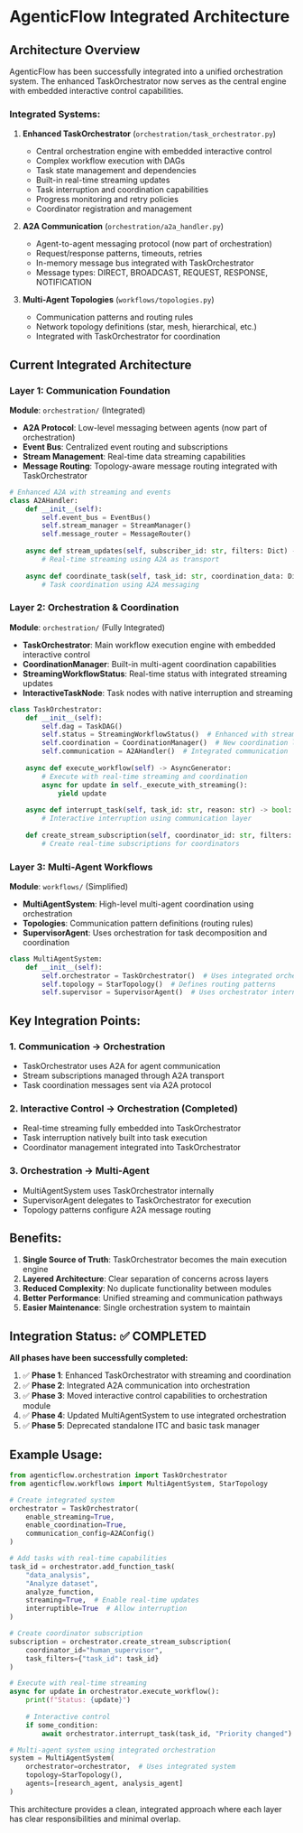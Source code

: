 # AgenticFlow Integrated Architecture

## Architecture Overview

AgenticFlow has been successfully integrated into a unified orchestration system. The enhanced TaskOrchestrator now serves as the central engine with embedded interactive control capabilities.

### Integrated Systems:

1. **Enhanced TaskOrchestrator** (`orchestration/task_orchestrator.py`)
   - Central orchestration engine with embedded interactive control
   - Complex workflow execution with DAGs
   - Task state management and dependencies
   - Built-in real-time streaming updates
   - Task interruption and coordination capabilities
   - Progress monitoring and retry policies
   - Coordinator registration and management

2. **A2A Communication** (`orchestration/a2a_handler.py`)
   - Agent-to-agent messaging protocol (now part of orchestration)
   - Request/response patterns, timeouts, retries
   - In-memory message bus integrated with TaskOrchestrator
   - Message types: DIRECT, BROADCAST, REQUEST, RESPONSE, NOTIFICATION

3. **Multi-Agent Topologies** (`workflows/topologies.py`)
   - Communication patterns and routing rules
   - Network topology definitions (star, mesh, hierarchical, etc.)
   - Integrated with TaskOrchestrator for coordination

## Current Integrated Architecture

### Layer 1: Communication Foundation
**Module**: `orchestration/` (Integrated)
- **A2A Protocol**: Low-level messaging between agents (now part of orchestration)
- **Event Bus**: Centralized event routing and subscriptions
- **Stream Management**: Real-time data streaming capabilities
- **Message Routing**: Topology-aware message routing integrated with TaskOrchestrator

```python
# Enhanced A2A with streaming and events
class A2AHandler:
    def __init__(self):
        self.event_bus = EventBus()
        self.stream_manager = StreamManager()
        self.message_router = MessageRouter()
    
    async def stream_updates(self, subscriber_id: str, filters: Dict) -> AsyncGenerator:
        # Real-time streaming using A2A as transport
        
    async def coordinate_task(self, task_id: str, coordination_data: Dict) -> Dict:
        # Task coordination using A2A messaging
```

### Layer 2: Orchestration & Coordination  
**Module**: `orchestration/` (Fully Integrated)
- **TaskOrchestrator**: Main workflow execution engine with embedded interactive control
- **CoordinationManager**: Built-in multi-agent coordination capabilities
- **StreamingWorkflowStatus**: Real-time status with integrated streaming updates
- **InteractiveTaskNode**: Task nodes with native interruption and streaming

```python
class TaskOrchestrator:
    def __init__(self):
        self.dag = TaskDAG()
        self.status = StreamingWorkflowStatus()  # Enhanced with streaming
        self.coordination = CoordinationManager()  # New coordination layer
        self.communication = A2AHandler()  # Integrated communication
    
    async def execute_workflow(self) -> AsyncGenerator:
        # Execute with real-time streaming and coordination
        async for update in self._execute_with_streaming():
            yield update
    
    async def interrupt_task(self, task_id: str, reason: str) -> bool:
        # Interactive interruption using communication layer
    
    def create_stream_subscription(self, coordinator_id: str, filters: Dict):
        # Create real-time subscriptions for coordinators
```

### Layer 3: Multi-Agent Workflows
**Module**: `workflows/` (Simplified)
- **MultiAgentSystem**: High-level multi-agent coordination using orchestration
- **Topologies**: Communication pattern definitions (routing rules)
- **SupervisorAgent**: Uses orchestration for task decomposition and coordination

```python
class MultiAgentSystem:
    def __init__(self):
        self.orchestrator = TaskOrchestrator()  # Uses integrated orchestration
        self.topology = StarTopology()  # Defines routing patterns
        self.supervisor = SupervisorAgent()  # Uses orchestrator internally
```

## Key Integration Points:

### 1. Communication → Orchestration
- TaskOrchestrator uses A2A for agent communication
- Stream subscriptions managed through A2A transport
- Task coordination messages sent via A2A protocol

### 2. Interactive Control → Orchestration (Completed) 
- Real-time streaming fully embedded into TaskOrchestrator
- Task interruption natively built into task execution
- Coordinator management integrated into TaskOrchestrator

### 3. Orchestration → Multi-Agent
- MultiAgentSystem uses TaskOrchestrator internally
- SupervisorAgent delegates to TaskOrchestrator for execution
- Topology patterns configure A2A message routing

## Benefits:

1. **Single Source of Truth**: TaskOrchestrator becomes the main execution engine
2. **Layered Architecture**: Clear separation of concerns across layers
3. **Reduced Complexity**: No duplicate functionality between modules
4. **Better Performance**: Unified streaming and communication pathways
5. **Easier Maintenance**: Single orchestration system to maintain

## Integration Status: ✅ COMPLETED

**All phases have been successfully completed:**

1. ✅ **Phase 1**: Enhanced TaskOrchestrator with streaming and coordination
2. ✅ **Phase 2**: Integrated A2A communication into orchestration
3. ✅ **Phase 3**: Moved interactive control capabilities to orchestration module
4. ✅ **Phase 4**: Updated MultiAgentSystem to use integrated orchestration
5. ✅ **Phase 5**: Deprecated standalone ITC and basic task manager

## Example Usage:

```python
from agenticflow.orchestration import TaskOrchestrator
from agenticflow.workflows import MultiAgentSystem, StarTopology

# Create integrated system
orchestrator = TaskOrchestrator(
    enable_streaming=True,
    enable_coordination=True,
    communication_config=A2AConfig()
)

# Add tasks with real-time capabilities
task_id = orchestrator.add_function_task(
    "data_analysis",
    "Analyze dataset",
    analyze_function,
    streaming=True,  # Enable real-time updates
    interruptible=True  # Allow interruption
)

# Create coordinator subscription
subscription = orchestrator.create_stream_subscription(
    coordinator_id="human_supervisor",
    task_filters={"task_id": task_id}
)

# Execute with real-time streaming
async for update in orchestrator.execute_workflow():
    print(f"Status: {update}")
    
    # Interactive control
    if some_condition:
        await orchestrator.interrupt_task(task_id, "Priority changed")

# Multi-agent system using integrated orchestration
system = MultiAgentSystem(
    orchestrator=orchestrator,  # Uses integrated system
    topology=StarTopology(),
    agents=[research_agent, analysis_agent]
)
```

This architecture provides a clean, integrated approach where each layer has clear responsibilities and minimal overlap.